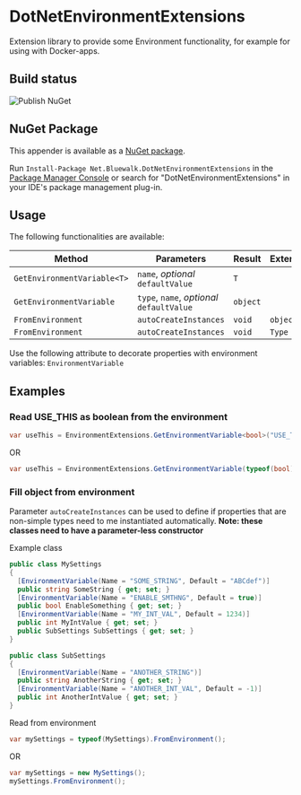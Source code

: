 # DotNetEnvironmentExtensions
Extension library to provide some Environment functionality, for example for using with Docker-apps.

## Build status
![Publish NuGet](https://github.com/bluewalk/DotNetEnvironmentExtensions/workflows/Publish%20NuGet/badge.svg)

## NuGet Package
This appender is available as a [NuGet package](https://www.nuget.org/packages/Net.Bluewalk.DotNetEnvironmentExtensions/).

Run `Install-Package Net.Bluewalk.DotNetEnvironmentExtensions` in the [Package Manager Console](http://docs.nuget.org/docs/start-here/using-the-package-manager-console) or search for "DotNetEnvironmentExtensions" in your IDE's package management plug-in.

## Usage
The following functionalities are available:

|Method|Parameters|Result|Extends|
|--|--|--|--|
|`GetEnvironmentVariable<T>`|`name`, _optional_ `defaultValue`| `T` |
|`GetEnvironmentVariable`|`type`, `name`, _optional_ `defaultValue`| `object` |
|`FromEnvironment`| `autoCreateInstances`|`void`|`object`|
|`FromEnvironment`| `autoCreateInstances`|`void`|`Type`|

Use the following attribute to decorate properties with environment variables: `EnvironmentVariable`

## Examples

### Read USE_THIS as boolean from the environment
```csharp
var useThis = EnvironmentExtensions.GetEnvironmentVariable<bool>("USE_THIS", false);
```
OR
```csharp
var useThis = EnvironmentExtensions.GetEnvironmentVariable(typeof(bool), "USE_THIS", false);
```

### Fill object from environment
Parameter `autoCreateInstances` can be used to define if properties that are non-simple types need to me instantiated automatically.
__Note: these classes need to have a parameter-less constructor__

Example class
```csharp
public class MySettings
{
  [EnvironmentVariable(Name = "SOME_STRING", Default = "ABCdef")]
  public string SomeString { get; set; }
  [EnvironmentVariable(Name = "ENABLE_SMTHNG", Default = true)]
  public bool EnableSomething { get; set; }  
  [EnvironmentVariable(Name = "MY_INT_VAL", Default = 1234)]
  public int MyIntValue { get; set; }
  public SubSettings SubSettings { get; set; }
}

public class SubSettings
{
  [EnvironmentVariable(Name = "ANOTHER_STRING")]
  public string AnotherString { get; set; }
  [EnvironmentVariable(Name = "ANOTHER_INT_VAL", Default = -1)]
  public int AnotherIntValue { get; set; }
}
```
Read from environment
```csharp
var mySettings = typeof(MySettings).FromEnvironment();
```
OR
```csharp
var mySettings = new MySettings();
mySettings.FromEnvironment();
```
